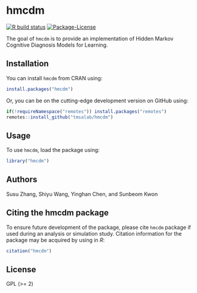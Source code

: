 
<!-- README.md is generated from README.Rmd. Please edit that file -->

# hmcdm

<!-- badges: start -->

[![R build
status](https://github.com/tmsalab/hmcdm/workflows/R-CMD-check/badge.svg)](https://github.com/tmsalab/hmcdm/actions)
[![Package-License](http://img.shields.io/badge/license-GPL%20(%3E=2)-brightgreen.svg?style=flat)](http://www.gnu.org/licenses/gpl-2.0.html)
<!-- badges: end -->

The goal of `hmcdm` is to provide an implementation of Hidden Markov
Cognitive Diagnosis Models for Learning.

## Installation

You can install `hmcdm` from CRAN using:

``` r
install.packages("hmcdm")
```

Or, you can be on the cutting-edge development version on GitHub using:

``` r
if(!requireNamespace("remotes")) install.packages("remotes")
remotes::install_github("tmsalab/hmcdm")
```

## Usage

To use `hmcdm`, load the package using:

``` r
library("hmcdm")
```

## Authors

Susu Zhang, Shiyu Wang, Yinghan Chen, and Sunbeom Kwon

## Citing the hmcdm package

To ensure future development of the package, please cite `hmcdm` package
if used during an analysis or simulation study. Citation information for
the package may be acquired by using in *R*:

``` r
citation("hmcdm")
```

## License

GPL (\>= 2)
